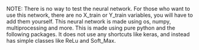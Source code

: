 NOTE: There is no way to test the neural network. For those who want to use this network, there are no X_train or Y_train variables, you will have to add them yourself.
This neural network is made using os, numpy, multiprocessing and more. This is made using pure python and the following packages. It does not use any shortcuts like keras, 
and instead has simple classes like ReLu and Soft_Max.
